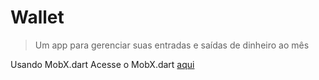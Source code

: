 # Wallet

>Um app para gerenciar suas entradas e saídas de dinheiro ao mês

Usando MobX.dart
Acesse o MobX.dart [aqui]('https://mobx.pub)